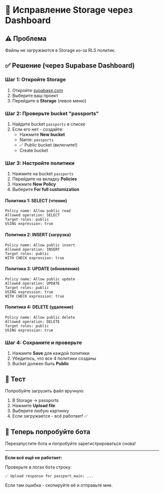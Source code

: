 # 🔧 Исправление Storage через Dashboard

## ⚠️ Проблема
Файлы не загружаются в Storage из-за RLS политик.

## ✅ Решение (через Supabase Dashboard)

### Шаг 1: Откройте Storage

1. Откройте [supabase.com](https://supabase.com)
2. Выберите ваш проект
3. Перейдите в **Storage** (левое меню)

### Шаг 2: Проверьте bucket "passports"

1. Найдите bucket `passports` в списке
2. Если его нет - создайте:
   - Нажмите **New bucket**
   - Name: `passports`
   - ✅ Public bucket (включите!)
   - Create bucket

### Шаг 3: Настройте политики

1. Нажмите на bucket `passports`
2. Перейдите на вкладку **Policies**
3. Нажмите **New Policy**
4. Выберите **For full customization**

#### Политика 1: SELECT (чтение)
```
Policy name: Allow public read
Allowed operation: SELECT
Target roles: public
USING expression: true
```

#### Политика 2: INSERT (загрузка)
```
Policy name: Allow public insert
Allowed operation: INSERT
Target roles: public
WITH CHECK expression: true
```

#### Политика 3: UPDATE (обновление)
```
Policy name: Allow public update
Allowed operation: UPDATE
Target roles: public
USING expression: true
WITH CHECK expression: true
```

#### Политика 4: DELETE (удаление)
```
Policy name: Allow public delete
Allowed operation: DELETE
Target roles: public
USING expression: true
```

### Шаг 4: Сохраните и проверьте

1. Нажмите **Save** для каждой политики
2. Убедитесь, что все 4 политики созданы
3. Bucket должен быть **Public**

## 🧪 Тест

Попробуйте загрузить файл вручную:

1. В Storage → passports
2. Нажмите **Upload file**
3. Выберите любую картинку
4. Если загружается - всё работает! ✅

## 🚀 Теперь попробуйте бота

Перезапустите бота и попробуйте зарегистрироваться снова!

---

**Если всё ещё не работает:**

Проверьте в логах бота строку:
```
✅ Upload response for passport_main: ...
```

Если там ошибка - скопируйте её и отправьте мне.
